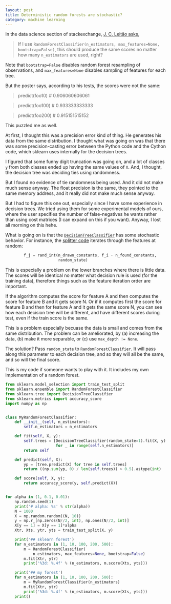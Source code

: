 ```yaml
---
layout: post
title: Deterministic random forests are stochastic?
category: machine learning
---
```


In the data science section of stackexchange, [J. C. Leitão asks](http://datascience.stackexchange.com/questions/16800/why-max-features-n-features-does-not-make-the-random-forest-independent-of-num),

> If I use `RandomForestClassifier(n_estimators, max_features=None, bootstrap=False)`, this should produce the same scores no matter how many `n_estimators` are used, right?

Note that `bootstrap=False` disables random forest resampling of observations, and `max_features=None` disables sampling of features for each tree.

But the poster says, according to his tests, the scores were not the same:

> predict(foo10)   # 0.906060606061

> predict(foo100)  # 0.933333333333

> predict(foo200)  # 0.915151515152

This puzzled me as well.

At first, I thought this was a precision error kind of thing. He generates his data from the same distribution. I thought what was going on was that there was some precision-casting error between the Python code and the Cython code, which sklearn uses internally for the decision trees.

I figured that some funny digit truncation was going on, and a lot of classes `y` from both classes ended up having the same values of `X`. And, I thought, the decision tree was deciding ties using randomness.

But I found no evidence of tie randomness being used. And it did not make much sense anyway. The float precision is the same, they pointed to the same memory address, and it really did not make much sense anyway.

But I had to figure this one out, especially since I have some experience in decision trees. We tried using them for some experimental models of ours, where the user specifies the number of false-negatives he wants rather than using cost matrices (I can expand on this if you want). Anyway, I lost all morning on this hehe.

What is going on is that the [`DecisionTreeClassifier`](http://scikit-learn.org/stable/modules/generated/sklearn.tree.DecisionTreeClassifier.html) has some stochastic behavior. For instance, the [splitter code](https://github.com/scikit-learn/scikit-learn/blob/14031f65d144e3966113d3daec836e443c6d7a5b/sklearn/tree/_splitter.pyx) iterates through the features at random:

```python
        f_j = rand_int(n_drawn_constants, f_i - n_found_constants,
                       random_state)
```

This is especially a problem on the lower branches where there is little data. The scores will be identical no matter what decision rule is used (for the training data), therefore things such as the feature iteration order are important.

If the algorithm computes the score for feature A and then computes the score for feature B and it gets score N. Or if it computes first the score for feature B and then for feature A and it gets the same score N, you can see how each decision tree will be different, and have different scores during test, even if the train score is the same.

This is a problem especially becuase the data is small and comes from the same distribution. The problem can be ameliorated, by (a) increasing the data, (b) make it more separable, or (c) use `max_depth != None`.

The solution? Pass `random_state` to `RandomForestClassifier`. It will pass along this parameter to each decision tree, and so they will all be the same, and so will the final score.

This is my code if someone wants to play with it. It includes my own implementation of a random forest.

```python
from sklearn.model_selection import train_test_split
from sklearn.ensemble import RandomForestClassifier
from sklearn.tree import DecisionTreeClassifier
from sklearn.metrics import accuracy_score
import numpy as np


class MyRandomForestClassifier:
    def __init__(self, n_estimators):
        self.n_estimators = n_estimators

    def fit(self, X, y):
        self.trees = [DecisionTreeClassifier(random_state=1).fit(X, y)
                      for _ in range(self.n_estimators)]
        return self

    def predict(self, X):
        yp = [tree.predict(X) for tree in self.trees]
        return ((np.sum(yp, 0) / len(self.trees)) > 0.5).astype(int)

    def score(self, X, y):
        return accuracy_score(y, self.predict(X))


for alpha in (1, 0.1, 0.01):
    np.random.seed(1)
    print('# alpha: %s' % str(alpha))
    N = 1000
    X = np.random.random((N, 10))
    y = np.r_[np.zeros(N//2, int), np.ones(N//2, int)]
    X[y == 1] = X[y == 1]*alpha
    Xtr, Xts, ytr, yts = train_test_split(X, y)

    print('## sklearn forest')
    for n_estimators in (1, 10, 100, 200, 500):
        m = RandomForestClassifier(
            n_estimators, max_features=None, bootstrap=False)
        m.fit(Xtr, ytr)
        print('%3d: %.4f' % (n_estimators, m.score(Xts, yts)))

    print('## my forest')
    for n_estimators in (1, 10, 100, 200, 500):
        m = MyRandomForestClassifier(n_estimators)
        m.fit(Xtr, ytr)
        print('%3d: %.4f' % (n_estimators, m.score(Xts, yts)))
    print()
```
